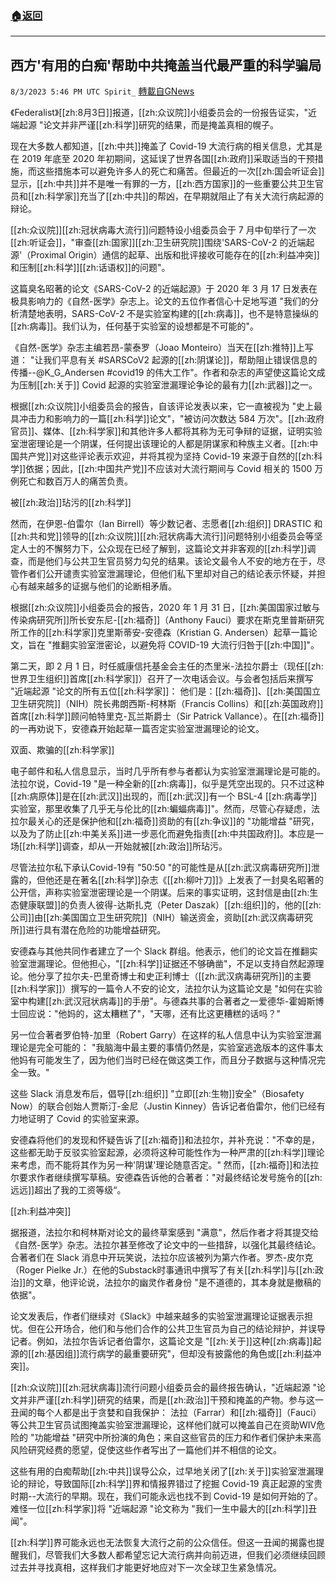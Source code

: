 ###  [:house:返回](README.md)
---


## 西方'有用的白痴'帮助中共掩盖当代最严重的科学骗局
`8/3/2023 5:46 PM UTC Spirit_` [轉載自GNews](https://gnews.org/articles/1520316)



《Federalist》[[zh:8月3日]]报道，[[zh:众议院]]小组委员会的一份报告证实，"近端起源 "论文并非严谨[[zh:科学]]研究的结果，而是掩盖真相的幌子。

现在大多数人都知道，[[zh:中共]]掩盖了 Covid-19 大流行病的相关信息，尤其是在 2019 年底至 2020 年初期间，这延误了世界各国[[zh:政府]]采取适当的干预措施，而这些措施本可以避免许多人的死亡和痛苦。但最近的一次[[zh:国会听证会]]显示，[[zh:中共]]并不是唯一有罪的一方，[[zh:西方国家]]的一些重要公共卫生官员和[[zh:科学家]]充当了[[zh:中共]]的帮凶，在早期就阻止了有关大流行病起源的辩论。

[[zh:众议院]][[zh:冠状病毒大流行]]问题特设小组委员会于 7 月中旬举行了一次[[zh:听证会]]，"审查[[zh:国家]][[zh:卫生研究院]]围绕'SARS-CoV-2 的近端起源'（Proximal Origin）通信的起草、出版和批评接收可能存在的[[zh:利益冲突]]和压制[[zh:科学]][[zh:话语权]]的问题"。

这篇臭名昭著的论文《SARS-CoV-2 的近端起源》于 2020 年 3 月 17 日发表在极具影响力的《自然-医学》杂志上。论文的五位作者信心十足地写道 "我们的分析清楚地表明，SARS-CoV-2 不是实验室构建的[[zh:病毒]]，也不是特意操纵的[[zh:病毒]]。我们认为，任何基于实验室的设想都是不可能的"。

《自然-医学》杂志主编若昂-蒙泰罗（Joao Monteiro）当天在[[zh:推特]]上写道： "让我们平息有关 #SARSCoV2 起源的[[zh:阴谋论]]，帮助阻止错误信息的传播--@K_G_Andersen #covid19 的伟大工作"。作者和杂志的声望使这篇论文成为压制[[zh:关于]] Covid 起源的实验室泄漏理论争论的最有力[[zh:武器]]之一。

根据[[zh:众议院]]小组委员会的报告，自该评论发表以来，它一直被视为 "史上最具冲击力和影响力的一篇[[zh:科学]]论文"，"被访问次数达 584 万次"。[[zh:政府官员]]、媒体、[[zh:科学家]]和其他许多人都将其称为无可争辩的证据，证明实验室泄密理论是一个阴谋，任何提出该理论的人都是阴谋家和种族主义者。[[zh:中国共产党]]对这些评论表示欢迎，并将其视为坚持 Covid-19 来源于自然的[[zh:科学]]依据；因此，[[zh:中国共产党]]不应该对大流行期间与 Covid 相关的 1500 万例死亡和数百万人的痛苦负责。

被[[zh:政治]]玷污的[[zh:科学]]

然而，在伊恩-伯雷尔（Ian Birrell）等少数记者、志愿者[[zh:组织]] DRASTIC 和[[zh:共和党]]领导的[[zh:众议院]][[zh:冠状病毒大流行]]问题特别小组委员会等坚定人士的不懈努力下，公众现在已经了解到，这篇论文并非客观的[[zh:科学]]调查，而是他们与公共卫生官员努力勾兑的结果。该论文最令人不安的地方在于，尽管作者们公开谴责实验室泄漏理论，但他们私下里却对自己的结论表示怀疑，并担心有越来越多的证据与他们的论断相矛盾。

根据[[zh:众议院]]小组委员会的报告，2020 年 1 月 31 日，[[zh:美国国家过敏与传染病研究所]]所长安东尼-[[zh:福奇]]（Anthony Fauci）要求在斯克里普斯研究所工作的[[zh:科学家]]克里斯蒂安-安德森（Kristian G. Andersen）起草一篇论文，旨在 "推翻实验室泄密论，以避免将 COVID-19 大流行归咎于[[zh:中国]]"。

第二天，即 2 月 1 日，时任威康信托基金会主任的杰里米-法拉尔爵士（现任[[zh:世界卫生组织]]首席[[zh:科学家]]）召开了一次电话会议。与会者包括后来撰写 "近端起源 "论文的所有五位[[zh:科学家]]： 他们是：[[zh:福奇]]、[[zh:美国国立卫生研究院]]（NIH）院长弗朗西斯-柯林斯（Francis Collins）和[[zh:英国政府]]首席[[zh:科学]]顾问帕特里克-瓦兰斯爵士（Sir Patrick Vallance）。在[[zh:福奇]]的一再劝说下，安德森开始起草一篇否定实验室泄漏理论的论文。

双面、欺骗的[[zh:科学家]]

电子邮件和私人信息显示，当时几乎所有参与者都认为实验室泄漏理论是可能的。法拉尔说，Covid-19 "是一种全新的[[zh:病毒]]，似乎是凭空出现的。只不过这种[[zh:病原体]]是在[[zh:武汉]]出现的，而[[zh:武汉]]有一个 BSL-4 [[zh:病毒学]]实验室，那里收集了几乎无与伦比的[[zh:蝙蝠病毒]]"。然而，尽管心存疑虑，法拉尔最关心的还是保护他和[[zh:福奇]]资助的有[[zh:争议]]的 "功能增益 "研究，以及为了防止[[zh:中美关系]]进一步恶化而避免指责[[zh:中共国政府]]。本应是一场[[zh:科学]]调查，却从一开始就被[[zh:政治]]所玷污。

尽管法拉尔私下承认Covid-19有 "50:50 "的可能性是从[[zh:武汉病毒研究所]]泄露的，但他还是在著名[[zh:科学]]杂志《[[zh:柳叶刀]]》上发表了一封臭名昭著的公开信，声称实验室泄密理论是一个阴谋。后来的事实证明，这封信是由[[zh:生态健康联盟]]的负责人彼得-达斯扎克（Peter Daszak）[[zh:组织]]的，他的[[zh:公司]]由[[zh:美国国立卫生研究院]]（NIH）输送资金，资助[[zh:武汉病毒研究所]]进行具有潜在危险的功能增益研究。

安德森与其他共同作者建立了一个 Slack 群组。他表示，他们的论文旨在推翻实验室泄漏理论。但他担心，"[[zh:科学]]证据还不够确凿"，不足以支持自然起源理论。他分享了拉尔夫-巴里奇博士和史正利博士（[[zh:武汉病毒研究所]]的主要[[zh:科学家]]）撰写的一篇令人不安的论文，法拉尔认为这篇论文是 "如何在实验室中构建[[zh:武汉冠状病毒]]的手册"。与德森共事的合著者之一爱德华-霍姆斯博士回应说："他妈的，这太糟糕了"，"天哪，还有比这更糟糕的话吗？"

另一位合著者罗伯特-加里（Robert Garry）在这样的私人信息中认为实验室泄漏理论是完全可能的： "我脑海中最主要的事情仍然是，实验室逃逸版本的这件事太他妈有可能发生了，因为他们当时已经在做这类工作，而且分子数据与这种情况完全一致。"

这些 Slack 消息发布后，倡导[[zh:组织]] "立即[[zh:生物]]安全"（Biosafety Now）的联合创始人贾斯汀-金尼（Justin Kinney）告诉记者伯雷尔，他们已经有力地证明了 Covid 的实验室来源。

安德森将他们的发现和怀疑告诉了[[zh:福奇]]和法拉尔，并补充说："不幸的是，这些都无助于反驳实验室起源，必须将这种可能性作为一种严肃的[[zh:科学]]理论来考虑，而不能将其作为另一种'阴谋'理论随意否定。" 然而，[[zh:福奇]]和法拉尔要求作者继续撰写草稿。安德森告诉他的合著者："对最终结论发号施令的[[zh:远远]]超出了我的工资等级“。

[[zh:利益冲突]]

据报道，法拉尔和柯林斯对论文的最终草案感到 "满意"，然后作者才将其提交给《自然-医学》杂志。法拉尔甚至修改了论文中的一些措辞，以强化其最终结论。合著者们在 Slack 消息中开玩笑说，法拉尔应该被列为第六作者。罗杰-皮尔克（Roger Pielke Jr.）在他的Substack时事通讯中撰写了有关[[zh:科学]]与[[zh:政治]]的文章，他评论说，法拉尔的幽灵作者身份 "是不道德的，其本身就是撤稿的依据"。

论文发表后，作者们继续对《Slack》中越来越多的实验室泄漏理论证据表示担忧。但在公开场合，他们和与他们合作的公共卫生官员为自己的结论辩护，并误导记者。例如，法拉尔告诉记者伯雷尔，这篇论文是 "[[zh:关于]]这种[[zh:病毒]]起源的[[zh:基因组]]流行病学的最重要研究"，但却没有披露他的角色或[[zh:利益冲突]]。

[[zh:众议院]][[zh:冠状病毒]]流行问题小组委员会的最终报告确认，"近端起源 "论文并非严谨[[zh:科学]]研究的结果，而是[[zh:政治]]干预和掩盖的产物。参与这一丑闻的每个人都是出于贪婪和自我保护： 法拉（Farrar）和[[zh:福奇]]（Fauci）等公共卫生官员试图掩盖实验室泄漏理论，这样他们就可以掩盖自己在资助WIV危险的 "功能增益 "研究中所扮演的角色；来自这些官员的压力和作者们保护未来高风险研究经费的愿望，促使这些作者写出了一篇他们并不相信的论文。

这些有用的白痴帮助[[zh:中共]]误导公众，过早地关闭了[[zh:关于]]实验室泄漏理论的辩论，导致国际[[zh:科学]]界和情报界错过了挖掘 Covid-19 真正起源的宝贵时期--大流行的早期。现在，我们可能永远也找不到 Covid-19 是如何开始的了。难怪一位[[zh:科学家]]将 "近端起源 "论文称为 "我们一生中最大的[[zh:科学]]丑闻"。

[[zh:科学]]界可能永远也无法恢复大流行之前的公众信任。但这一丑闻的揭露也提醒我们，尽管我们大多数人都希望忘记大流行病并向前迈进，但我们必须继续回顾过去并寻找真相，这样我们才能更好地应对下一次全球卫生紧急情况。







